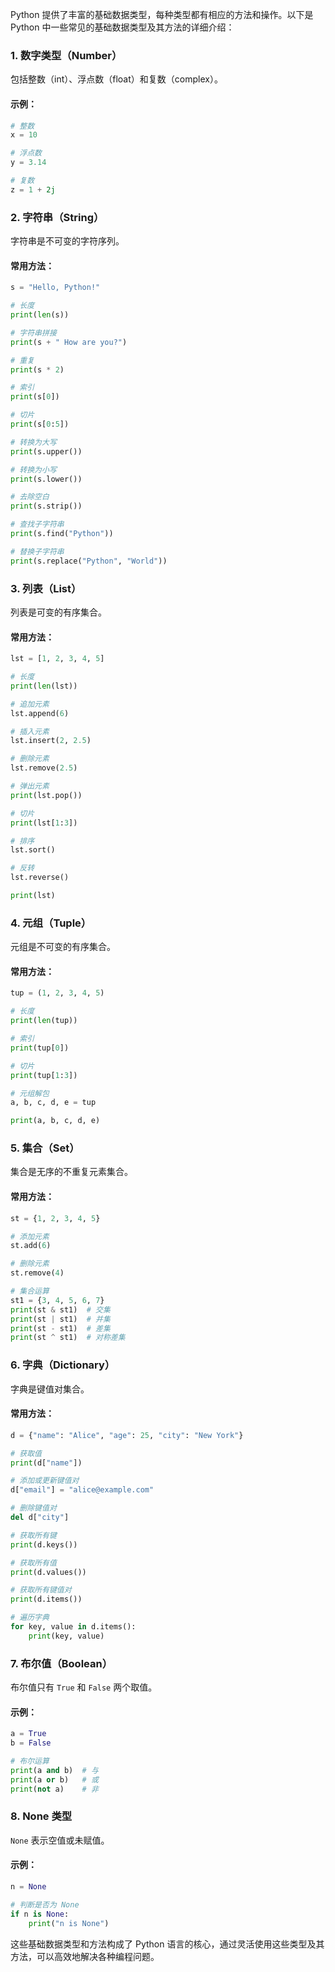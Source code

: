 Python 提供了丰富的基础数据类型，每种类型都有相应的方法和操作。以下是 Python 中一些常见的基础数据类型及其方法的详细介绍：

### 1. 数字类型（Number）

包括整数（int）、浮点数（float）和复数（complex）。

#### 示例：

```python
# 整数
x = 10

# 浮点数
y = 3.14

# 复数
z = 1 + 2j
```

### 2. 字符串（String）

字符串是不可变的字符序列。

#### 常用方法：

```python
s = "Hello, Python!"

# 长度
print(len(s))

# 字符串拼接
print(s + " How are you?")

# 重复
print(s * 2)

# 索引
print(s[0])

# 切片
print(s[0:5])

# 转换为大写
print(s.upper())

# 转换为小写
print(s.lower())

# 去除空白
print(s.strip())

# 查找子字符串
print(s.find("Python"))

# 替换子字符串
print(s.replace("Python", "World"))
```

### 3. 列表（List）

列表是可变的有序集合。

#### 常用方法：

```python
lst = [1, 2, 3, 4, 5]

# 长度
print(len(lst))

# 追加元素
lst.append(6)

# 插入元素
lst.insert(2, 2.5)

# 删除元素
lst.remove(2.5)

# 弹出元素
print(lst.pop())

# 切片
print(lst[1:3])

# 排序
lst.sort()

# 反转
lst.reverse()

print(lst)
```

### 4. 元组（Tuple）

元组是不可变的有序集合。

#### 常用方法：

```python
tup = (1, 2, 3, 4, 5)

# 长度
print(len(tup))

# 索引
print(tup[0])

# 切片
print(tup[1:3])

# 元组解包
a, b, c, d, e = tup

print(a, b, c, d, e)
```

### 5. 集合（Set）

集合是无序的不重复元素集合。

#### 常用方法：

```python
st = {1, 2, 3, 4, 5}

# 添加元素
st.add(6)

# 删除元素
st.remove(4)

# 集合运算
st1 = {3, 4, 5, 6, 7}
print(st & st1)  # 交集
print(st | st1)  # 并集
print(st - st1)  # 差集
print(st ^ st1)  # 对称差集
```

### 6. 字典（Dictionary）

字典是键值对集合。

#### 常用方法：

```python
d = {"name": "Alice", "age": 25, "city": "New York"}

# 获取值
print(d["name"])

# 添加或更新键值对
d["email"] = "alice@example.com"

# 删除键值对
del d["city"]

# 获取所有键
print(d.keys())

# 获取所有值
print(d.values())

# 获取所有键值对
print(d.items())

# 遍历字典
for key, value in d.items():
    print(key, value)
```

### 7. 布尔值（Boolean）

布尔值只有 `True` 和 `False` 两个取值。

#### 示例：

```python
a = True
b = False

# 布尔运算
print(a and b)  # 与
print(a or b)   # 或
print(not a)    # 非
```

### 8. None 类型

`None` 表示空值或未赋值。

#### 示例：

```python
n = None

# 判断是否为 None
if n is None:
    print("n is None")
```

这些基础数据类型和方法构成了 Python 语言的核心，通过灵活使用这些类型及其方法，可以高效地解决各种编程问题。